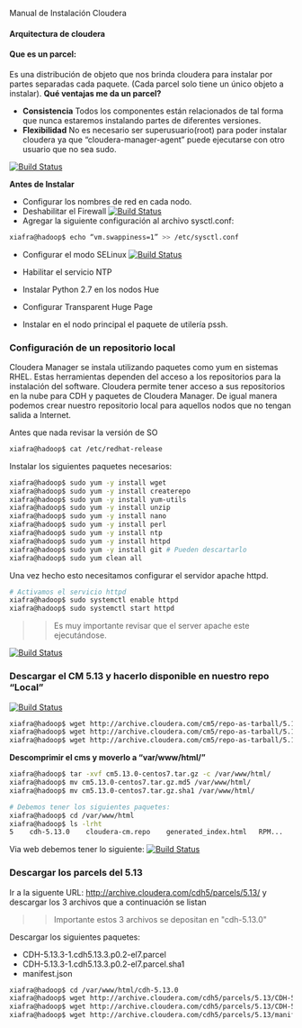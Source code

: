 Manual de Instalación Cloudera
#### Arquitectura de cloudera
#### Que es un parcel:
Es una distribución de objeto que nos brinda cloudera para instalar por partes separadas cada paquete. (Cada parcel solo tiene un único objeto a instalar).
**Qué ventajas me da un parcel?**
- **Consistencia**
Todos los componentes están relacionados de tal forma que nunca estaremos instalando partes de diferentes versiones.
- **Flexibilidad**
No es necesario ser superusuario(root) para poder instalar cloudera ya que “cloudera-manager-agent” puede ejecutarse con otro usuario que no sea sudo.

 [![Build Status](https://i.ibb.co/VYSsk59/arquitecturacdh.png)]()


**Antes de Instalar**
- Configurar los nombres de red en cada nodo.
- Deshabilitar el Firewall
 [![Build Status](https://i.ibb.co/NVcr9WR/iptables.png)]()
- Agregar la siguiente configuración al archivo sysctl.conf:
```sh
xiafra@hadoop$ echo “vm.swappiness=1” >> /etc/sysctl.conf
```

- Configurar el modo SELinux
 [![Build Status](https://i.ibb.co/0BVf4sX/enforcing.png)]()

- Habilitar el servicio NTP
- Instalar Python 2.7 en los nodos Hue
- Configurar Transparent Huge Page
- Instalar en el nodo principal el paquete de utilería pssh.

### Configuración de un repositorio local

Cloudera Manager se instala utilizando paquetes como yum en sistemas RHEL. Estas herramientas dependen del acceso a los repositorios para la instalación del software. Cloudera permite tener acceso a sus repositorios en la nube para CDH y paquetes de Cloudera Manager. De igual manera podemos crear nuestro repositorio local para aquellos nodos que no tengan salida a Internet.

Antes que nada revisar la versión de SO 
```sh
xiafra@hadoop$ cat /etc/redhat-release
```

Instalar los siguientes paquetes necesarios:
```sh
xiafra@hadoop$ sudo yum -y install wget 
xiafra@hadoop$ sudo yum -y install createrepo 
xiafra@hadoop$ sudo yum -y install yum-utils
xiafra@hadoop$ sudo yum -y install unzip
xiafra@hadoop$ sudo yum -y install nano
xiafra@hadoop$ sudo yum -y install perl 
xiafra@hadoop$ sudo yum -y install ntp
xiafra@hadoop$ sudo yum -y install httpd
xiafra@hadoop$ sudo yum -y install git # Pueden descartarlo 
xiafra@hadoop$ sudo yum clean all
```

Una vez hecho esto necesitamos configurar el servidor apache httpd.
```sh
# Activamos el servicio httpd
xiafra@hadoop$ sudo systemctl enable httpd
xiafra@hadoop$ sudo systemctl start httpd
```

>>Es muy importante revisar que el server apache este ejecutándose.

 [![Build Status](https://i.ibb.co/zbN1Tqj/apache.png)]()

### Descargar el CM 5.13 y hacerlo disponible en nuestro repo “Local”
 [![Build Status](https://i.ibb.co/FxM5C6p/cms.png)]()


```sh
xiafra@hadoop$ wget http://archive.cloudera.com/cm5/repo-as-tarball/5.13.0/cm5.13.0-centos7.tar.gz
xiafra@hadoop$ wget http://archive.cloudera.com/cm5/repo-as-tarball/5.13.0/cm5.13.0-centos7.tar.gz.md5
xiafra@hadoop$ wget http://archive.cloudera.com/cm5/repo-as-tarball/5.13.0/cm5.13.0-centos7.tar.gz.sha1
```
**Descomprimir el cms y moverlo a “var/www/html/”**
```sh
xiafra@hadoop$ tar -xvf cm5.13.0-centos7.tar.gz -c /var/www/html/
xiafra@hadoop$ mv cm5.13.0-centos7.tar.gz.md5 /var/www/html/
xiafra@hadoop$ mv cm5.13.0-centos7.tar.gz.sha1 /var/www/html/

# Debemos tener los siguientes paquetes:
xiafra@hadoop$ cd /var/www/html
xiafra@hadoop$ ls -lrht
5    cdh-5.13.0    cloudera-cm.repo    generated_index.html   RPM...
```
Via web debemos tener lo siguiente:
 [![Build Status](https://i.ibb.co/Vg2d826/version.png)]()

### Descargar los parcels del  5.13 
Ir a la siguente URL: http://archive.cloudera.com/cdh5/parcels/5.13/ y descargar los 3 archivos que a continuación se listan

>> Importante estos 3 archivos se depositan en "cdh-5.13.0"

Descargar los siguientes paquetes:
- CDH-5.13.3-1.cdh5.13.3.p0.2-el7.parcel
- CDH-5.13.3-1.cdh5.13.3.p0.2-el7.parcel.sha1
- manifest.json

```sh
xiafra@hadoop$ cd /var/www/html/cdh-5.13.0
xiafra@hadoop$ wget http://archive.cloudera.com/cdh5/parcels/5.13/CDH-5.13.3-1.cdh5.13.3.p0.2-el7.parcel
xiafra@hadoop$ wget http://archive.cloudera.com/cdh5/parcels/5.13/CDH-5.13.3-1.cdh5.13.3.p0.2-el7.parcel.sha1
xiafra@hadoop$ wget http://archive.cloudera.com/cdh5/parcels/5.13/manifest.json
```











